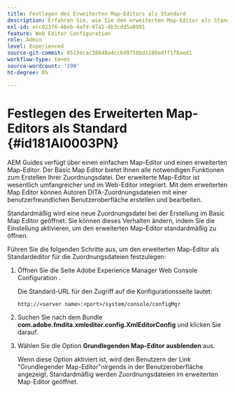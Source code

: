 ```yaml
---
title: Festlegen des Erweiterten Map-Editors als Standard
description: Erfahren Sie, wie Sie den erweiterten Map-Editor als Standard festlegen.
exl-id: ecc023f6-48eb-4afd-97a2-4b3cdd5a8991
feature: Web Editor Configuration
role: Admin
level: Experienced
source-git-commit: 0513ecac38840a4cc649758bd1180edff1f8aed1
workflow-type: tm+mt
source-wordcount: '199'
ht-degree: 0%

---
```


# Festlegen des Erweiterten Map-Editors als Standard {#id181AI0003PN}

AEM Guides verfügt über einen einfachen Map-Editor und einen erweiterten Map-Editor. Der Basic Map Editor bietet Ihnen alle notwendigen Funktionen zum Erstellen Ihrer Zuordnungsdatei. Der erweiterte Map-Editor ist wesentlich umfangreicher und im Web-Editor integriert. Mit dem erweiterten Map Editor können Autoren DITA-Zuordnungsdateien mit einer benutzerfreundlichen Benutzeroberfläche erstellen und bearbeiten.

Standardmäßig wird eine neue Zuordnungsdatei bei der Erstellung im Basic Map Editor geöffnet. Sie können dieses Verhalten ändern, indem Sie die Einstellung aktivieren, um den erweiterten Map-Editor standardmäßig zu öffnen.

Führen Sie die folgenden Schritte aus, um den erweiterten Map-Editor als Standardeditor für die Zuordnungsdateien festzulegen:

1. Öffnen Sie die Seite Adobe Experience Manager Web Console Configuration .

   Die Standard-URL für den Zugriff auf die Konfigurationsseite lautet:

   ```http
   http://<server name>:<port>/system/console/configMgr
   ```

1. Suchen Sie nach dem Bundle **com.adobe.fmdita.xmleditor.config.XmlEditorConfig** und klicken Sie darauf.

1. Wählen Sie die Option **Grundlegenden Map-Editor ausblenden** aus.

   Wenn diese Option aktiviert ist, wird den Benutzern der Link &quot;Grundlegender Map-Editor&quot;nirgends in der Benutzeroberfläche angezeigt. Standardmäßig werden Zuordnungsdateien im erweiterten Map-Editor geöffnet.
